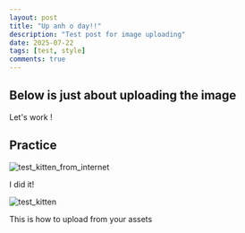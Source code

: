 ```yaml
---
layout: post
title: "Up anh o day!!"
description: "Test post for image uploading"
date: 2025-07-22
tags: [test, style]
comments: true
---
```


Below is just about uploading the image
---
Let's work !


## Practice

![test_kitten_from_internet](https://static1.thegamerimages.com/wordpress/wp-content/uploads/wm/2025/07/a-revelation-card-with-two-staffs-wearing-jester-hats-in-persona-5-the-phantom-x.jpeg)

I did it!

![test_kitten](/assets/images/test_kitten.jpeg)

This is how to upload from your assets

